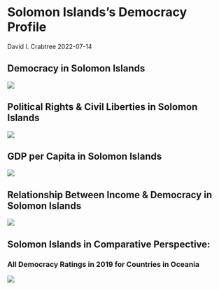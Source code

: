 Solomon Islands’s Democracy Profile
================
David I. Crabtree
2022-07-14

## Democracy in Solomon Islands

![](C:\Users\David\Desktop\PROGRA~1\FILESA~1\CFSS\hw06\reports\SOLOMO~1/figure-gfm/Demscore-1.png)<!-- -->

## Political Rights & Civil Liberties in Solomon Islands

![](C:\Users\David\Desktop\PROGRA~1\FILESA~1\CFSS\hw06\reports\SOLOMO~1/figure-gfm/Political%20Rights%20&%20Civil%20Libs-1.png)<!-- -->

## GDP per Capita in Solomon Islands

![](C:\Users\David\Desktop\PROGRA~1\FILESA~1\CFSS\hw06\reports\SOLOMO~1/figure-gfm/GDP%20per%20Capita-1.png)<!-- -->

## Relationship Between Income & Democracy in Solomon Islands

![](C:\Users\David\Desktop\PROGRA~1\FILESA~1\CFSS\hw06\reports\SOLOMO~1/figure-gfm/Income%20&%20Dem-1.png)<!-- -->

## Solomon Islands in Comparative Perspective:

### All Democracy Ratings in 2019 for Countries in Oceania

![](C:\Users\David\Desktop\PROGRA~1\FILESA~1\CFSS\hw06\reports\SOLOMO~1/figure-gfm/Democracy%20in%20Comparative%20Perspective-1.png)<!-- -->
